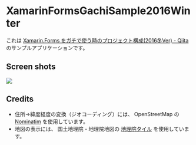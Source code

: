 # XamarinFormsGachiSample2016Winter


これは [Xamarin.Forms をガチで使う時のプロジェクト構成(2016冬Ver) - Qiita](http://qiita.com/amay077/items/5df0cb5c37d0598ce90f) のサンプルアプリケーションです。

## Screen shots

![](https://dl.dropboxusercontent.com/u/264530/qiita/xamarin_forms_gachi_projects_2016_winter_02.gif)

## Credits

* 住所→緯度経度の変換（ジオコーディング）には、 OpenStreetMap の [Nominatim](http://wiki.openstreetmap.org/wiki/JA:Nominatim) を使用しています。
* 地図の表示には、 国土地理院 - 地理院地図の [地理院タイル](http://maps.gsi.go.jp/development/ichiran.html) を使用しています。
